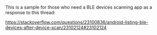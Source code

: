 This is a sample for those who need a BLE devices scanning app as a response to this thread: 

https://stackoverflow.com/questions/23100836/android-listing-ble-devices-after-device-scan/23102124#23102124
